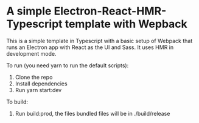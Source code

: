 # A simple Electron-React-HMR-Typescript template with Wepback

This is a simple template in Typescript with a basic setup of Webpack that runs an Electron app with React as the UI and Sass. It uses HMR in development mode.

To run (you need yarn to run the default scripts):

1. Clone the repo
2. Install dependencies
3. Run yarn start:dev

To build:

1. Run build:prod, the files bundled files will be in ./build/release
